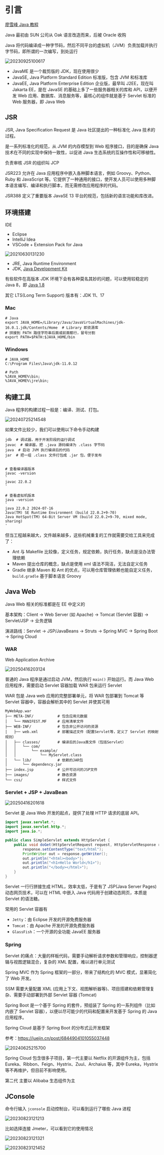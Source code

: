 # 引言

[廖雪峰 Java 教程](https://www.liaoxuefeng.com/wiki/1252599548343744/1255883772263712)

Java 最初由 SUN 公司从 Oak 语言改造而来，后被 Oracle 收购

Java 将代码编译成一种字节码，然后不同平台的虚拟机（JVM）负责加载并执行字节码，即所谓的一次编写，到处运行

![20230925100617](https://image.zuoright.com/20230925100617.png)

- JavaME 是一个裁剪版的 JDK，现在使用很少
- JavaSE, Java Platform Standard Edition 标准版，包含 JVM 和标准库
- JavaEE, Java Platform Enterprise Edition 企业版，最早叫 J2EE，现在叫 Jakarta EE，是在 JavaSE 的基础上多了一些服务器相关的库和 API，以便开发 Web 应用、数据库、消息服务等，最核心的组件就是基于 Servlet 标准的 Web 服务器，即 Java Web

## JSR

JSR, Java Specification Request 是 Java 社区提出的一种标准化 Java 技术的过程。

是一系列标准化的规范，从 JVM 的内存模型到 Web 程序接口，目的是确保 Java 技术在不同的实现中保持一致性，以促进 Java 生态系统的互操作性和可移植性。

负责审核 JSR 的组织叫 JCP

JSR223 允许在 Java 应用程序中嵌入各种脚本语言，例如 Groovy、Python、Ruby 和 JavaScript 等。它提供了一种通用的接口，使开发人员可以使用多种脚本语言编写、编译和执行脚本，而无需修改应用程序的代码。

JSR388 定义了重要版本 JavaSE 13 平台的规范，包括新的语言功能和库改进。

## 环境搭建

IDE

- Eclipse
- IntelliJ Idea
- VSCode + Extension Pack for Java

![20210630131230](https://image.zuoright.com/20210630131230.png)

- JRE, Java Runtime Environment
- JDK, [Java Development Kit](https://www.oracle.com/java/technologies/downloads/)

有些软件在高版本 JDK 环境下会有各种莫名其妙的问题，可以使用较稳定的 Java 8，即 [Java 1.8](https://www.oracle.com/java/technologies/downloads/?er=221886#java8)

其它 LTS(Long Term Support) 版本有：JDK 11、17

### Mac

```shell
# Java
export JAVA_HOME=/Library/Java/JavaVirtualMachines/jdk-16.0.1.jdk/Contents/Home  # Library 即资源库
# 拼接到 PATH 路径字符串后面或前面都行，冒号分割
export PATH=$PATH:$JAVA_HOME/bin
```

### Windows

```shell
# JAVA_HOME
C:\Program Files\Java\jdk-11.0.12

# Path
%JAVA_HOME%\bin;
%JAVA_HOME%\jre\bin;
```

## 构建工具

Java 程序的构建过程一般是：编译、测试、打包。

![20240725214548](https://image.zuoright.com/20240725214548.png)

如果文件比较少，我们可以使用以下命令手动构建

```shell
jdb  # 调试器，用于开发阶段的运行调试
javac  # 编译器，把 .java 源码编译为 .class 字节码
java  # 启动 JVM 执行编译后的代码
jar  # 把一组 .class 文件打包成 .jar 包，便于发布


# 查看编译器版本
javac -version
'
javac 22.0.2
'

# 查看虚拟机版本
java -version
'
java 22.0.2 2024-07-16
Java(TM) SE Runtime Environment (build 22.0.2+9-70)
Java HotSpot(TM) 64-Bit Server VM (build 22.0.2+9-70, mixed mode, sharing)
'
```

但当工程越来越大，文件越来越多，这些机械重复的工作就需要交给工具来完成了：

- Ant 与 Makefile 比较像，定义任务，规定依赖，执行任务，缺点是没办法管理依赖
- Maven 提出仓库的概念，缺点是使用 xml 语法不简洁，无法自定义任务
- Gradle 继承 Maven 和 Ant 的优点，可以用仓库管理依赖也能自定义任务，`build.gradle` 基于脚本语言 Groovy

## Java Web

Java Web 相关的标准都是在 EE 中定义的

基本架构：Client → Web Server (如 Apache) → Tomcat (Servlet 容器) → Servlet/JSP → 业务逻辑

演进路线：Servlet → JSP/JavaBeans → Struts → Spring MVC → Spring Boot → Spring Cloud

### WAR

Web Application Archive

![20250416203124](https://image.zuoright.com/20250416203124.png)

普通的 Java 程序是通过启动 JVM，然后执行 `main()` 开始运行。而 Java Web 应用程序，需要启动 Servlet 容器加载 WAR 包来运行 Servlet

WAR 包是 Java web 应用的完整部署单元，将 WAR 包部署到 Tomcat 等 Servlet 容器中，容器会解析其中的 Servlet 并使其可用

```text
MyWebApp.war
├── META-INF/           # 包含应用元数据
│   └── MANIFEST.MF     # 应用清单文件
├── WEB-INF/            # 包含非公开访问的资源
│   ├── web.xml         # 部署描述文件（配置Servlet等，定义了 Servlet 的映射规则）
│   ├── classes/        # 编译后的Java类文件（包括Servlet）
│   │   └── com/
│   │       └── example/
│   │           └── MyServlet.class
│   └── lib/            # 依赖的JAR包
│       └── dependency.jar
├── index.jsp           # 公开可访问的JSP文件
├── images/             # 静态资源
└── css/                # 样式文件
```

### Servlet + JSP + JavaBean

![20250416201618](https://image.zuoright.com/20250416201618.png)

Servlet 是 Java Web 开发的起点，提供了处理 HTTP 请求的底层 API。

```java
import javax.servlet.*;
import javax.servlet.http.*;
import java.io.*;

public class SimpleServlet extends HttpServlet {
    public void doGet(HttpServletRequest request, HttpServletResponse response) throws IOException {
        response.setContentType("text/html");
        PrintWriter out = response.getWriter();
        out.println("<html><body>");
        out.println("<h1>Hello World</h1>");
        out.println("</body></html>");
    }
}
```

Servlet 一行行拼接生成 HTML，效率太低，于是有了 JSP(Java Server Pages) 动态网页技术，可以在 HTML 中嵌入 Java 代码用于创建动态网页，本质是 Servlet 的语法糖。

常用的 Servlet 容器有

- `Jetty`：由 Eclipse 开发的开源免费服务器
- `Tomcat`：由 Apache 开发的开源免费服务器
- `GlassFish`：一个开源的全功能 JavaEE 服务器

### Spring

Servlet 的痛点：大量的样板代码，需要手动解析请求参数和管理响应，控制器逻辑与视图逻辑混合，复杂的 XML 配置，难以进行单元测试

Spring MVC 作为 Spring 框架的一部分，带来了结构化的 MVC 模式，显著简化了 Web 开发。

SSM 需要大量配置 XML (应用上下文、视图解析器等)、项目搭建和依赖管理复杂、需要手动部署到外部 Servlet 容器 (Tomcat)

Spring Boot 是一个基于 Spring 的套件，预组装了 Spring 的一系列组件（比如内嵌了 Servlet 容器），以便以尽可能少的代码和配置来开发基于 Spring 的 Java 应用程序。

Spring Cloud 是基于 Spring Boot 的分布式云开发框架

参考：<https://juejin.cn/post/6844904101055037448>

![20240625215700](https://image.zuoright.com/20240625215700.png)

Spring Cloud 包含很多子项目，第一代主要以 Netflix 的开源组件为主，包括 Eureka、Ribbon、Feign、Hystrix、Zuul、Archaius 等，其中 Eureka，Hystrix 等不再维护，但目前不影响使用。

第二代 主要以 Alibaba 生态组件为主

## JConsole

命令行输入 `jconsole` 启动控制台，可以看到运行了哪些 Java 进程

![20230823121213](https://image.zuoright.com/20230823121213.png)

比如选择连接 Jmeter，可以看到它的使用情况

![20230823121321](https://image.zuoright.com/20230823121321.png)

![20230823121452](https://image.zuoright.com/20230823121452.png)
